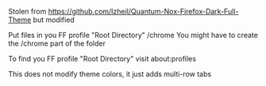 Stolen from https://github.com/Izheil/Quantum-Nox-Firefox-Dark-Full-Theme but modified

Put files in you FF profile "Root Directory" /chrome   You might have to create the /chrome part of the folder

To find you FF profile "Root Directory" visit about:profiles

This does not modify theme colors, it just adds multi-row tabs

